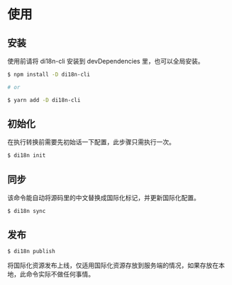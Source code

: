 # 使用

## 安装

使用前请将 di18n-cli 安装到 devDependencies 里，也可以全局安装。

```bash
$ npm install -D di18n-cli

# or

$ yarn add -D di18n-cli
```

## 初始化

在执行转换前需要先初始话一下配置，此步骤只需执行一次。

```bash
$ di18n init
```

## 同步

该命令能自动将源码里的中文替换成国际化标记，并更新国际化配置。

```
$ di18n sync
```


## 发布

```
$ di18n publish
```

将国际化资源发布上线，仅适用国际化资源存放到服务端的情况，如果存放在本地，此命令实际不做任何事情。
